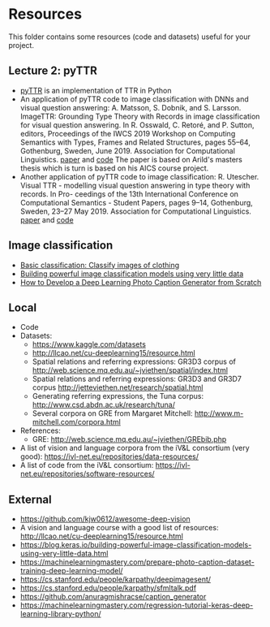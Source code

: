 
# Resources

This folder contains some resources (code and datasets) useful for your project.

## Lecture 2: pyTTR

  - [pyTTR](https://github.com/GU-CLASP/pyttr/blob/master/ttr-overview-aics2019.ipynb) is an implementation of TTR in Python
  - An application of pyTTR code to image classification with DNNs and visual question answering: A. Matsson, S. Dobnik, and S. Larsson. ImageTTR: Grounding Type Theory with Records in image classification for visual question answering. In R. Osswald, C. Retoré, and P. Sutton, editors, Proceedings of the IWCS 2019 Workshop on Computing Semantics with Types, Frames and Related Structures, pages 55–64, Gothenburg, Sweden, June 2019. Association for Computational Linguistics. [paper](https://www.aclweb.org/anthology/W19-1007/) and [code](https://github.com/arildm/imagettr) The paper is based on Arild's masters thesis which is turn is based on his AICS course project.
  - Another application of pyTTR code to image classification: R. Utescher. Visual TTR - modelling visual question answering in type theory with records. In Pro- ceedings of the 13th International Conference on Computational Semantics - Student Papers, pages 9–14, Gothenburg, Sweden, 23–27 May 2019. Association for Computational Linguistics. [paper](https://www.aclweb.org/anthology/W19-0602/) and [code]()




## Image classification

  - [Basic classification: Classify images of clothing](https://www.tensorflow.org/tutorials/keras/classification)
  - [Building powerful image classification models using very little data](https://blog.keras.io/building-powerful-image-classification-models-using-very-little-data.html)
  - [How to Develop a Deep Learning Photo Caption Generator from Scratch](https://machinelearningmastery.com/develop-a-deep-learning-caption-generation-model-in-python/)



## Local

  - Code
  - Datasets: 
	  * https://www.kaggle.com/datasets
	  * http://llcao.net/cu-deeplearning15/resource.html
	  * Spatial relations and referring expressions: GR3D3 corpus of http://web.science.mq.edu.au/~jviethen/spatial/index.html
	  * Spatial relations and referring expressions: GR3D3 and GR3D7 corpus http://jetteviethen.net/research/spatial.html
	  * Generating referring expressions, the Tuna corpus: http://www.csd.abdn.ac.uk/research/tuna/
	  * Several corpora on GRE from Margaret Mitchell: http://www.m-mitchell.com/corpora.html
  - References:
      * GRE: http://web.science.mq.edu.au/~jviethen/GREbib.php
  - A list of vision and language corpora from the iV&L consortium (very good): https://ivl-net.eu/repositories/data-resources/
  - A list of code from the iV&L consortium: https://ivl-net.eu/repositories/software-resources/
   
  


## External
  
  - https://github.com/kjw0612/awesome-deep-vision
  - A vision and language course with a good list of resources: http://llcao.net/cu-deeplearning15/resource.html
  - https://blog.keras.io/building-powerful-image-classification-models-using-very-little-data.html
  - https://machinelearningmastery.com/prepare-photo-caption-dataset-training-deep-learning-model/
  - https://cs.stanford.edu/people/karpathy/deepimagesent/
  - https://cs.stanford.edu/people/karpathy/sfmltalk.pdf
  - https://github.com/anuragmishracse/caption_generator
  - https://machinelearningmastery.com/regression-tutorial-keras-deep-learning-library-python/
  
  
